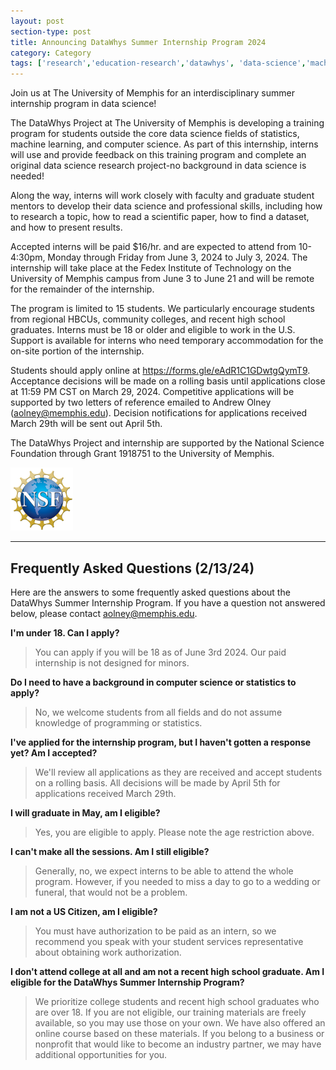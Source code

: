 ```yaml
---
layout: post
section-type: post
title: Announcing DataWhys Summer Internship Program 2024
category: Category
tags: ['research','education-research','datawhys', 'data-science','machine-learning','programming','statistics','service','outreach']
---
```

Join us at The University of Memphis for an interdisciplinary summer internship program in data science! 

The DataWhys Project at The University of Memphis is developing a training program for students outside the core data science fields of statistics, machine learning, and computer science. As part of this internship, interns will use and provide feedback on this training program and complete an original data science research project-no background in data science is needed! 

Along the way, interns will work closely with faculty and graduate student mentors to develop their data science and professional skills, including how to research a topic, how to read a scientific paper, how to find a dataset, and how to present results.  

Accepted interns will be paid $16/hr. and are expected to attend from 10-4:30pm, Monday through Friday from June 3, 2024 to July 3, 2024. The internship will take place at the Fedex Institute of Technology on the University of Memphis campus from June 3 to June 21 and will be remote for the remainder of the internship. 

The program is limited to 15 students. We particularly encourage students from regional HBCUs, community colleges, and recent high school graduates. Interns must be 18 or older and eligible to work in the U.S. Support is available for interns who need temporary accommodation for the on-site portion of the internship. 

Students should apply online at https://forms.gle/eAdR1C1GDwtgQymT9. Acceptance decisions will be made on a rolling basis until applications close at 11:59 PM CST on March 29, 2024. Competitive applications will be supported by two letters of reference emailed to Andrew Olney (aolney@memphis.edu). Decision notifications for applications received March 29th will be sent out April 5th. 

The DataWhys Project and internship are supported by the National Science Foundation through Grant 1918751 to the University of Memphis. 

[![NSF award information](/img/nsf-logo.png "NSF award information")](https://nsf.gov/awardsearch/showAward?AWD_ID=1918751&HistoricalAwards=false)

-----------------------------------------------------

## Frequently Asked Questions (2/13/24) 

Here are the answers to some frequently asked questions about the DataWhys Summer Internship Program. If you have a question not answered below, please contact aolney@memphis.edu. 

**I'm under 18. Can I apply?**

> You can apply if you will be 18 as of June 3rd 2024. Our paid internship is not designed for minors. 

**Do I need to have a background in computer science or statistics to apply?**

> No, we welcome students from all fields and do not assume knowledge of programming or statistics. 

**I've applied for the internship program, but I haven't gotten a response yet? Am I accepted?**

> We'll review all applications as they are received and accept students on a rolling basis.  All decisions will be made by April 5th for applications received March 29th.  

**I will graduate in May, am I eligible?**

> Yes, you are eligible to apply. Please note the age restriction above. 

**I can't make all the sessions. Am I still eligible?**

> Generally, no, we expect interns to be able to attend the whole program. However, if you needed to miss a day to go to a wedding or funeral, that would not be a problem. 

**I am not a US Citizen, am I eligible?** 

> You must have authorization to be paid as an intern, so we recommend you speak with your student services representative about obtaining work authorization. 

**I don't attend college at all and am not a recent high school graduate. Am I eligible for the DataWhys Summer Internship Program?**

> We prioritize college students and recent high school graduates who are over 18.  If you are not eligible, our training materials are freely available, so you may use those on your own. We have also offered an online course based on these materials. If you belong to a business or nonprofit that would like to become an industry partner, we may have additional opportunities for you. 
